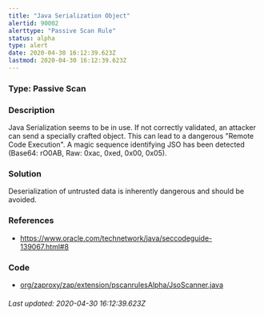 ```yaml
---
title: "Java Serialization Object"
alertid: 90002
alerttype: "Passive Scan Rule"
status: alpha
type: alert
date: 2020-04-30 16:12:39.623Z
lastmod: 2020-04-30 16:12:39.623Z
---
```

### Type: Passive Scan

### Description
Java Serialization seems to be in use. If not correctly validated, an attacker can send a specially crafted object. This can lead to a dangerous "Remote Code Execution". A magic sequence identifying JSO has been detected (Base64: rO0AB, Raw: 0xac, 0xed, 0x00, 0x05).

### Solution

Deserialization of untrusted data is inherently dangerous and should be avoided.

### References

* https://www.oracle.com/technetwork/java/seccodeguide-139067.html#8

### Code

 * [org/zaproxy/zap/extension/pscanrulesAlpha/JsoScanner.java](https://github.com/zaproxy/zap-extensions/blob/master/addOns/pscanrulesAlpha/src/main/java/org/zaproxy/zap/extension/pscanrulesAlpha/JsoScanner.java)

###### Last updated: 2020-04-30 16:12:39.623Z
